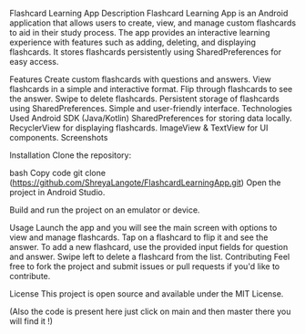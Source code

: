 Flashcard Learning App
Description
Flashcard Learning App is an Android application that allows users to create, view, and manage custom flashcards to aid in their study process. The app provides an interactive learning experience with features such as adding, deleting, and displaying flashcards. It stores flashcards persistently using SharedPreferences for easy access.

Features
Create custom flashcards with questions and answers.
View flashcards in a simple and interactive format.
Flip through flashcards to see the answer.
Swipe to delete flashcards.
Persistent storage of flashcards using SharedPreferences.
Simple and user-friendly interface.
Technologies Used
Android SDK (Java/Kotlin)
SharedPreferences for storing data locally.
RecyclerView for displaying flashcards.
ImageView & TextView for UI components.
Screenshots

Installation
Clone the repository:

bash
Copy code
git clone (https://github.com/ShreyaLangote/FlashcardLearningApp.git)
Open the project in Android Studio.

Build and run the project on an emulator or device.

Usage
Launch the app and you will see the main screen with options to view and manage flashcards.
Tap on a flashcard to flip it and see the answer.
To add a new flashcard, use the provided input fields for question and answer.
Swipe left to delete a flashcard from the list.
Contributing
Feel free to fork the project and submit issues or pull requests if you'd like to contribute.

License
This project is open source and available under the MIT License.

(Also the code is present here just click on main and then master there you will find it !)
